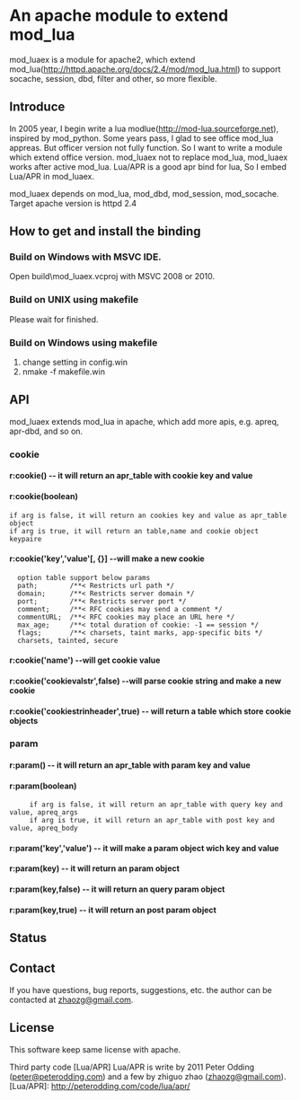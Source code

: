 # An apache module to extend mod_lua

mod_luaex is a module for apache2, which extend mod_lua(http://httpd.apache.org/docs/2.4/mod/mod_lua.html) to support socache, session, dbd, filter and other, so more flexible.


## Introduce

   In 2005 year, I begin write a lua modlue(http://mod-lua.sourceforge.net), inspired by mod_python. Some years pass, I glad to see office mod_lua appreas.
 But officer version not fully function. So I want to write a module which extend office version. mod_luaex not to replace mod_lua, mod_luaex works after active mod_lua.
 Lua/APR is a good apr bind for lua, So I embed Lua/APR in mod_luaex.

   mod_luaex depends on mod_lua, mod_dbd, mod_session,  mod_socache.
   Target apache version is httpd 2.4

## How to get and install the binding

### Build on Windows with MSVC IDE.
   
   Open build\mod_luaex.vcproj with MSVC 2008 or 2010.

### Build on UNIX using makefile

   Please wait for finished.

### Build on Windows using makefile

  1) change setting in config.win
  2) nmake -f makefile.win

## API

  mod_luaex extends mod_lua in apache, which add more apis, e.g. apreq, apr-dbd, and so on.

### cookie

#### r:cookie()	  -- it will return an apr_table with cookie key and value 
#### r:cookie(boolean)
	if arg is false, it will return an cookies key and value as apr_table object
	if arg is true, it will return an table,name and cookie object keypaire
#### r:cookie('key','value'[, {}]   --will make a new cookie
      option table support below params
      path;        /**< Restricts url path */
      domain;      /**< Restricts server domain */
      port;        /**< Restricts server port */
      comment;     /**< RFC cookies may send a comment */
      commentURL;  /**< RFC cookies may place an URL here */
      max_age;     /**< total duration of cookie: -1 == session */
      flags;       /**< charsets, taint marks, app-specific bits */
      charsets, tainted, secure
#### r:cookie('name')        --will get cookie value
#### r:cookie('cookievalstr',false) --will parse cookie string and make a new cookie
#### r:cookie('cookiestrinheader',true) -- will return a table which store cookie objects

### param

#### r:param()	    -- it will return an apr_table with param key and value
#### r:param(boolean)
         if arg is false, it will return an apr_table with query key and value, apreq_args
         if arg is true, it will return an apr_table with post key and value, apreq_body
#### r:param('key','value') -- it will make a param object wich key and value
#### r:param(key)   -- it will return an param object
#### r:param(key,false)	 -- it will return an query param object
#### r:param(key,true)   -- it will return an post param object

## Status

## Contact

If you have questions, bug reports, suggestions, etc. the author can be contacted at <zhaozg@gmail.com>. 

## License

This software keep same license with apache.

Third party code [Lua/APR]
Lua/APR is write by 2011 Peter Odding (<peter@peterodding.com>) and a few by zhiguo zhao (<zhaozg@gmail.com>).
[Lua/APR]: http://peterodding.com/code/lua/apr/

